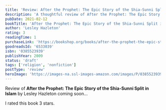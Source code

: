 ```yaml
---
title: 'Review: After the Prophet: The Epic Story of the Shia-Sunni Split in Islam'
description: 'A thoughtful review of After the Prophet: The Epic Story of the Shia-Sunni Split in Islam by Lesley Hazleton'
pubDate: 2021-02-12
bookTitle: 'After the Prophet: The Epic Story of the Shia-Sunni Split in Islam'
author: 'Lesley Hazleton'
rating: 3
readingTime: 1
purchaseLink: 'https://bookshop.org/books/after-the-prophet-the-epic-story-of-the-shia-sunni-split-in-islam/9780385523936'
goodreadsId: '6533039'
isbn: '0385523939'
publishYear: 2009
status: 'draft'
tags: ['religion', 'nonfiction']
postType: 'review'
heroImage: 'https://images-na.ssl-images-amazon.com/images/P/0385523939.01.L.jpg'
---
```


Review of **After the Prophet: The Epic Story of the Shia-Sunni Split in Islam** by Lesley Hazleton coming soon...

I rated this book 3 stars.